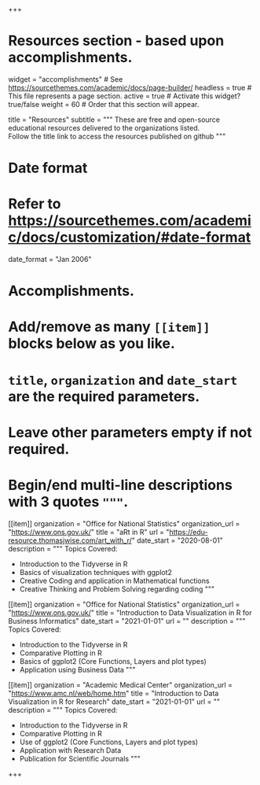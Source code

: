 +++
# Resources section - based upon accomplishments.
widget = "accomplishments"  # See https://sourcethemes.com/academic/docs/page-builder/
headless = true  # This file represents a page section.
active = true  # Activate this widget? true/false
weight = 60  # Order that this section will appear.

title = "Resources"
subtitle = """
These are free and open-source educational resources delivered to the organizations listed.  
Follow the title link to access the resources published on github
"""

# Date format
#   Refer to https://sourcethemes.com/academic/docs/customization/#date-format
date_format = "Jan 2006"

# Accomplishments.
#   Add/remove as many `[[item]]` blocks below as you like.
#   `title`, `organization` and `date_start` are the required parameters.
#   Leave other parameters empty if not required.
#   Begin/end multi-line descriptions with 3 quotes `"""`.
  
[[item]]
  organization = "Office for National Statistics"
  organization_url = "https://www.ons.gov.uk/"
  title = "aRt in R"
  url = "https://edu-resource.thomasjwise.com/art_with_r/"
  date_start = "2020-08-01"
  description = """
  Topics Covered:  
  * Introduction to the Tidyverse in R
  * Basics of visualization techniques with ggplot2
  * Creative Coding and application in Mathematical functions
  * Creative Thinking and Problem Solving regarding coding
  """

[[item]]
  organization = "Office for National Statistics"
  organization_url = "https://www.ons.gov.uk/"
  title = "Introduction to Data Visualization in R for Business Informatics"
  date_start = "2021-01-01"
  url = ""
  description = """
  Topics Covered:  
  * Introduction to the Tidyverse in R
  * Comparative Plotting in R
  * Basics of ggplot2 (Core Functions, Layers and plot types)
  * Application using Business Data
  """
  
[[item]]
  organization = "Academic Medical Center"
  organization_url = "https://www.amc.nl/web/home.htm"
  title = "Introduction to Data Visualization in R for Research"
  date_start = "2021-01-01"
  url = ""
  description = """
  Topics Covered:  
  * Introduction to the Tidyverse in R
  * Comparative Plotting in R
  * Use of ggplot2 (Core Functions, Layers and plot types)
  * Application with Research Data
  * Publication for Scientific Journals
  """
  

+++
